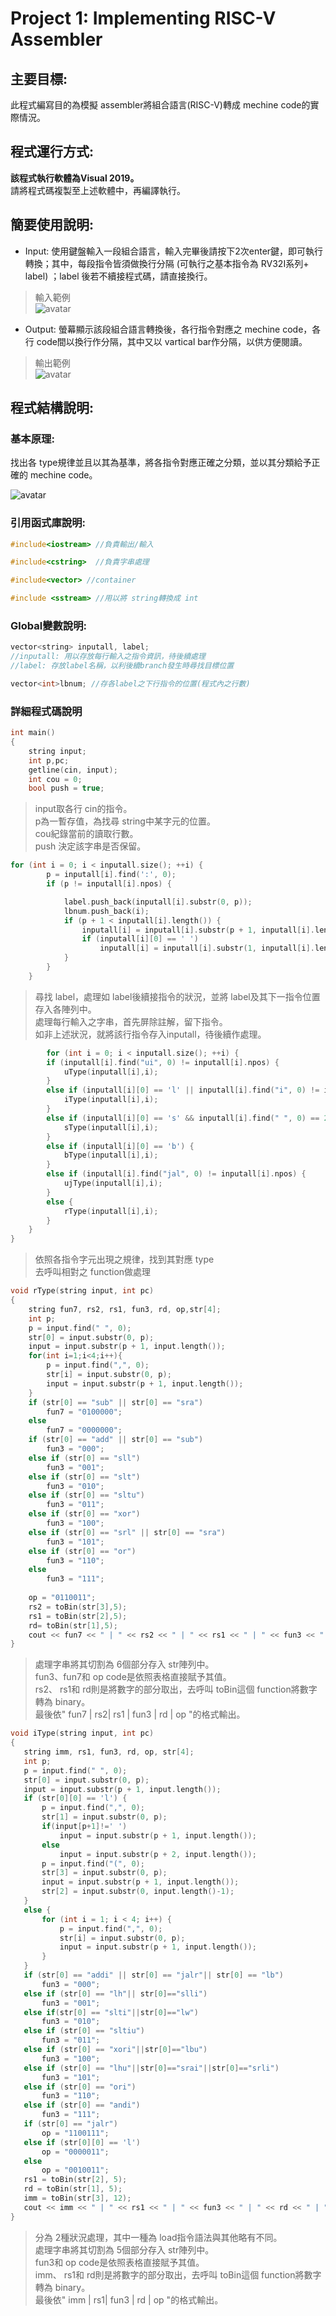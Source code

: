 # Project 1: Implementing RISC-V Assembler  
## 主要目標:  
此程式編寫目的為模擬 assembler將組合語言(RISC-V)轉成 mechine code的實際情況。  

## 程式運行方式:    

**該程式執行軟體為Visual 2019。**   
請將程式碼複製至上述軟體中，再編譯執行。  

## 簡要使用說明:  
- Input: 使用鍵盤輸入一段組合語言，輸入完畢後請按下2次enter鍵，即可執行轉換；其中，每段指令皆須做換行分隔 (可執行之基本指令為 RV32I系列+ label) ；label 後若不續接程式碼，請直接換行。   
> 輸入範例  
![avatar](https://upload.cc/i1/2020/05/21/xAVMCU.jpg)    

- Output: 螢幕顯示該段組合語言轉換後，各行指令對應之 mechine code，各行 code間以換行作分隔，其中又以 vartical bar作分隔，以供方便閱讀。   
> 輸出範例   
![avatar](https://upload.cc/i1/2020/05/21/oRfuqL.jpg)   

## 程式結構說明:  

### 基本原理:  
找出各 type規律並且以其為基準，將各指令對應正確之分類，並以其分類給予正確的 mechine code。  

![avatar](https://upload.cc/i1/2020/05/21/l6H1Bb.jpg)   

### 引用函式庫說明:  
```cpp
#include<iostream> //負責輸出/輸入
```
```cpp
#include<cstring>  //負責字串處理
```
```cpp
#include<vector> //container
```
```cpp
#include <sstream> //用以將 string轉換成 int  
```   

### Global變數說明:  
```cpp
vector<string> inputall, label;
//inputall: 用以存放每行輸入之指令資訊，待後續處理  
//label: 存放label名稱，以利後續branch發生時尋找目標位置  
```
```cpp
vector<int>lbnum; //存各label之下行指令的位置(程式內之行數)  
``` 

### 詳細程式碼說明  

```cpp
int main()
{
	string input;
	int p,pc;
	getline(cin, input);
	int cou = 0;
	bool push = true;

```  
> input取各行 cin的指令。  
> p為一暫存值，為找尋 string中某字元的位置。  
> cou紀錄當前的讀取行數。  
> push 決定該字串是否保留。  
 
```cpp
for (int i = 0; i < inputall.size(); ++i) {
		p = inputall[i].find(':', 0);
		if (p != inputall[i].npos) {

			label.push_back(inputall[i].substr(0, p));
			lbnum.push_back(i);
			if (p + 1 < inputall[i].length()) {
				inputall[i] = inputall[i].substr(p + 1, inputall[i].length());
				if (inputall[i][0] == ' ')
					inputall[i] = inputall[i].substr(1, inputall[i].length());
			}
		}
	}
```  
> 尋找 label，處理如 label後續接指令的狀況，並將 label及其下一指令位置存入各陣列中。  
> 處理每行輸入之字串，首先屏除註解，留下指令。  
> 如非上述狀況，就將該行指令存入inputall，待後續作處理。  

```cpp
		for (int i = 0; i < inputall.size(); ++i) {
		if (inputall[i].find("ui", 0) != inputall[i].npos) {
			uType(inputall[i],i);
		}
		else if (inputall[i][0] == 'l' || inputall[i].find("i", 0) != inputall[i].npos || inputall[i].find("jalr", 0) != inputall[i].npos) {
			iType(inputall[i],i);
		}
		else if (inputall[i][0] == 's' && inputall[i].find(" ", 0) == 2) {
			sType(inputall[i],i);
		}
		else if (inputall[i][0] == 'b') {
			bType(inputall[i],i);
		}
		else if (inputall[i].find("jal", 0) != inputall[i].npos) {
			ujType(inputall[i],i);
		}
		else {
			rType(inputall[i],i);
		}
	}
}
```
> 依照各指令字元出現之規律，找到其對應 type  
> 去呼叫相對之 function做處理  

```cpp
void rType(string input, int pc)
{
	string fun7, rs2, rs1, fun3, rd, op,str[4];
	int p;
	p = input.find(" ", 0);
	str[0] = input.substr(0, p);
	input = input.substr(p + 1, input.length());
	for(int i=1;i<4;i++){
		p = input.find(",", 0);
		str[i] = input.substr(0, p);
		input = input.substr(p + 1, input.length());
	}
	if (str[0] == "sub" || str[0] == "sra")
		fun7 = "0100000";
	else
		fun7 = "0000000";
	if (str[0] == "add" || str[0] == "sub")
		fun3 = "000";
	else if (str[0] == "sll")
		fun3 = "001";
	else if (str[0] == "slt")
		fun3 = "010";
	else if (str[0] == "sltu")
		fun3 = "011";
	else if (str[0] == "xor")
		fun3 = "100";
	else if (str[0] == "srl" || str[0] == "sra")
		fun3 = "101";
	else if (str[0] == "or")
		fun3 = "110";
	else
		fun3 = "111";
	
	op = "0110011";
	rs2 = toBin(str[3],5);
	rs1 = toBin(str[2],5);
	rd= toBin(str[1],5);
	cout << fun7 << " | " << rs2 << " | " << rs1 << " | " << fun3 << " | " << rd << " | " << op << endl;
}
``` 
> 處理字串將其切割為 6個部分存入 str陣列中。      
> fun3、fun7和 op code是依照表格直接賦予其值。   
> rs2、 rs1和 rd則是將數字的部分取出，去呼叫 toBin這個 function將數字轉為 binary。  
> 最後依" fun7 | rs2| rs1 | fun3 | rd | op "的格式輸出。  
 ```cpp
void iType(string input, int pc)
{
	string imm, rs1, fun3, rd, op, str[4];
	int p;
	p = input.find(" ", 0);
	str[0] = input.substr(0, p);
	input = input.substr(p + 1, input.length());
	if (str[0][0] == 'l') {
		p = input.find(",", 0);
		str[1] = input.substr(0, p);
		if(input[p+1]!=' ')
			input = input.substr(p + 1, input.length());
		else
			input = input.substr(p + 2, input.length());
		p = input.find("(", 0);
		str[3] = input.substr(0, p);
		input = input.substr(p + 1, input.length());
		str[2] = input.substr(0, input.length()-1);	
	}
	else {
		for (int i = 1; i < 4; i++) {
			p = input.find(",", 0);
			str[i] = input.substr(0, p);
			input = input.substr(p + 1, input.length());
		}
	}
	if (str[0] == "addi" || str[0] == "jalr"|| str[0] == "lb")
		fun3 = "000";
	else if (str[0] == "lh"|| str[0]=="slli")
		fun3 = "001";
	else if(str[0] == "slti"||str[0]=="lw")
		fun3 = "010";
	else if (str[0] == "sltiu")
		fun3 = "011";
	else if (str[0] == "xori"||str[0]=="lbu")
		fun3 = "100";
	else if (str[0] == "lhu"||str[0]=="srai"||str[0]=="srli")
		fun3 = "101";
	else if (str[0] == "ori")
		fun3 = "110";
	else if (str[0] == "andi")
		fun3 = "111";
	if (str[0] == "jalr")
		op = "1100111";
	else if (str[0][0] == 'l')
		op = "0000011";
	else
		op = "0010011";
	rs1 = toBin(str[2], 5);
	rd = toBin(str[1], 5);
	imm = toBin(str[3], 12);
	cout << imm << " | " << rs1 << " | " << fun3 << " | " << rd << " | " << op << endl;
}
```
> 分為 2種狀況處理，其中一種為 load指令語法與其他略有不同。   
> 處理字串將其切割為 5個部分存入 str陣列中。       
> fun3和 op code是依照表格直接賦予其值。     
> imm、 rs1和 rd則是將數字的部分取出，去呼叫 toBin這個 function將數字轉為 binary。     
> 最後依" imm | rs1| fun3 | rd | op "的格式輸出。   

